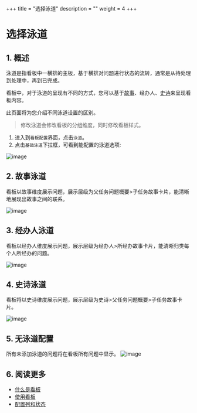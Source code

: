 +++
title = "选择泳道"
description = ""
weight = 4
+++

# 选择泳道

## 1. 概述

泳道是指看板中一横排的主板，基于横排对问题进行状态的流转，通常是从待处理到处理中，再到已完成。

看板中，对于泳道的呈现有不同的方式，您可以基于[故事](../../work-lists/user-story)、经办人、[史诗](../../work-lists/epic)来呈现看板内容。

此页面将为您介绍不同泳道设置的区别。

<blockquote class="note"> 
修改泳道会修改看板的分组维度，同时修改看板样式。
</blockquote>

1. 进入到`看板配置`界面，点击`泳道`。
2. 点击`基础泳道`下拉框，可看到能配置的泳道选项:

![image](/docs/user-guide/cooperation/iteration-plan/image/scrumboard-20.png)


## 2. 故事泳道

看板以故事维度展示问题，展示层级为父任务问题概要>子任务故事卡片，能清晰地展现出故事之间的联系。

![image](/docs/user-guide/cooperation/iteration-plan/image/scrumboard-21.png)


## 3. 经办人泳道

看板以经办人维度展示问题，展示层级为经办人>所经办故事卡片，能清晰归类每个人所经办的问题。

![image](/docs/user-guide/cooperation/iteration-plan/image/scrumboard-22.png)

## 4. 史诗泳道

看板将以史诗维度展示问题，展示层级为史诗>父任务问题概要>子任务故事卡片。

![image](/docs/user-guide/cooperation/iteration-plan/image/scrumboard-23.png)

## 5. 无泳道配置

所有未添加泳道的问题将在看板所有问题中显示。
![image](/docs/user-guide/cooperation/iteration-plan/image/scrumboard-24.png)

## 6. 阅读更多

- [什么是看板](../whatisboard)
- [使用看板](../useboard)
- [配置列和状态](../config)

